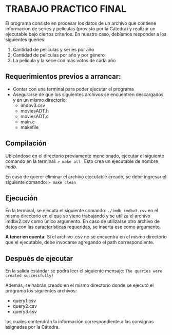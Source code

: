 # TRABAJO PRACTICO FINAL

El programa consiste en procesar los datos de un archivo que contiene informacion de series y peliculas (provisto por la Cátedra) y realizar un ejecutable bajo ciertos criterios. En nuestro caso, debíamos responder a los siguientes queries:

1. Cantidad de peliculas y series por año
2. Cantidad de peliculas por año y por género
3. La pelicula y la serie con más votos de cada año


## Requerimientos previos a arrancar:

* Contar con una terminal para poder ejecutar el programa
* Asegurarse de que los siguientes archivos se encuentren descargados y en un mismo directorio:
    * imdbv3.csv
    * moviesADT.h
    * moviesADT.c
    * main.c
    * makefile
    

## Compilación

Ubicándose en el directorio previamente mencionado, ejecutar el siguiente comando en la terminal:
    `> make all `
Esto crea un ejecutable de nombre *imdb*.

En caso de querer eliminar el archivo ejecutable creado, se debe ingresar el siguiente comando:
    `> make clean`


## Ejecución

En la terminal, se ejecuta el siguiente comando:
    `./imdb imdbv3.csv`
en el mismo directorio en el que se viene trabajando y se utiliza el archivo imdbv2.csv como único argumento. En caso de utilizarse otro archivo de datos con las características requeridas, se inserta ese como argumento. 
    
**A tener en cuenta:** Si el archivo .csv no se encuentra en el mismo directorio que el ejecutable, debe invocarse agregando el path correspondiente. 


## Después de ejecutar

En la salida estándar se podrá leer el siguiente mensaje:
    `The queries were created successfully!`

Además, se habrán creado en el mismo directorio donde se ejecutó el programa los siguientes archivos:
* query1.csv
* query2.csv
* query3.csv

los cuales contendrán la información correspondiente a las consignas asignadas por la Cátedra.
